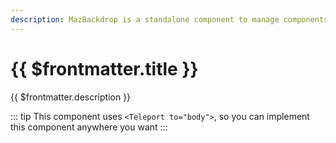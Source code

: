 ```yaml
---
description: MazBackdrop is a standalone component to manage components that need a backdrop
---
```


# {{ $frontmatter.title }}

{{ $frontmatter.description }}

<!--@include: ./../.vitepress/mixins/getting-started.md-->

::: tip
This component uses `<Teleport to="body">`, so you can implement this component anywhere you want
:::

<ComponentPropDoc component="MazBackdrop" />
